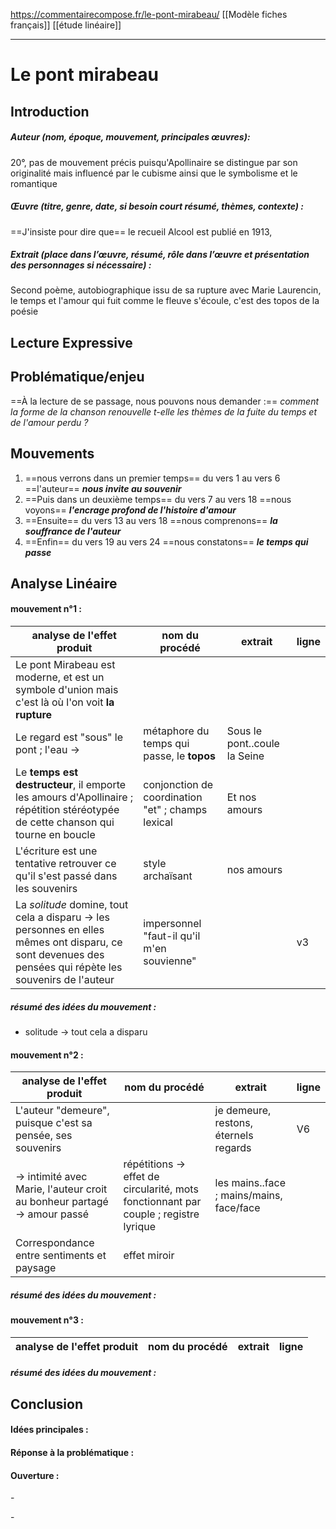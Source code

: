 https://commentairecompose.fr/le-pont-mirabeau/
[[Modèle fiches français]] [[étude linéaire]]
___
# Le pont mirabeau
## Introduction
##### Auteur (nom, époque, mouvement, principales œuvres): 
20°, pas de mouvement précis puisqu'Apollinaire se distingue par son originalité mais influencé par le cubisme ainsi que le symbolisme et le romantique
##### Œuvre (titre, genre, date, si besoin court résumé, thèmes, contexte) :
==J'insiste pour dire que== le recueil Alcool est publié en 1913, 
##### Extrait (place dans l’œuvre, résumé, rôle dans l’œuvre et présentation des personnages si nécessaire) :
Second poème, autobiographique issu de sa rupture avec Marie Laurencin, le temps et l'amour qui fuit comme le fleuve s'écoule, c'est des topos de la poésie
## Lecture Expressive
## Problématique/enjeu 
==À la lecture de se passage, nous pouvons nous demander :== *comment la forme de la chanson renouvelle t-elle les thèmes de la fuite du temps et de l'amour perdu ?*
## Mouvements
1. ==nous verrons dans un premier temps== du vers 1 au vers 6 ==l'auteur== ***nous invite au souvenir***
2. ==Puis dans un deuxième temps== du vers 7 au vers 18 ==nous voyons== ***l'encrage profond de l'histoire d'amour***
3. ==Ensuite== du vers 13 au vers 18 ==nous comprenons== ***la souffrance de l'auteur***
4. ==Enfin== du vers 19 au vers 24 ==nous constatons== ***le temps qui passe***

## Analyse Linéaire
#### mouvement n°1 :
analyse de l'effet produit|nom du procédé|extrait|ligne
--- | --- | --- | --
Le pont Mirabeau est moderne, et est un symbole d'union mais c'est là où l'on voit **la rupture**|
Le regard est "sous" le pont ; l'eau ->|métaphore du temps qui passe, le **topos**|Sous le pont..coule la Seine
Le **temps est destructeur**, il emporte les amours d'Apollinaire ; répétition stéréotypée de cette chanson qui tourne en boucle|conjonction de coordination "et" ; champs lexical|Et nos amours
L'écriture est une tentative retrouver ce qu'il s'est passé dans les souvenirs|style archaïsant|nos amours
La *solitude* domine, tout cela a disparu -> les personnes en elles mêmes ont disparu, ce sont devenues des pensées qui répète les souvenirs de l'auteur|impersonnel "faut-il qu'il m'en souvienne"||v3
##### résumé des idées du mouvement :
- solitude -> tout cela a disparu
#### mouvement n°2 :
analyse de l'effet produit|nom du procédé|extrait|ligne
--- | --- | --- | --
L'auteur "demeure", puisque c'est sa pensée, ses souvenirs||je demeure, restons, éternels regards|V6
-> intimité avec Marie, l'auteur croit au bonheur partagé -> amour passé|répétitions -> effet de circularité, mots fonctionnant par couple ; registre lyrique|les mains..face ; mains/mains, face/face
Correspondance entre sentiments et paysage|effet miroir
##### résumé des idées du mouvement :
#### mouvement n°3 :
analyse de l'effet produit|nom du procédé|extrait|ligne
--- | --- | --- | --

##### résumé des idées du mouvement :
## **Conclusion**
#### Idées principales :

#### Réponse à la problématique :

#### Ouverture :



> 
\-

\-
